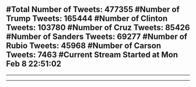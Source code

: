 #Total Number of Tweets: 477355 
#Number of Trump Tweets: 165444
#Number of Clinton Tweets: 103780
#Number of Cruz Tweets: 85426
#Number of Sanders Tweets: 69277
#Number of Rubio Tweets: 45968
#Number of Carson Tweets: 7463
#Current Stream Started at Mon Feb  8 22:51:02
---
---
---
